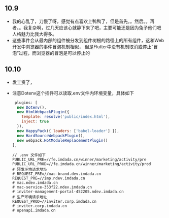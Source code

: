 ## 10.9 
- 我的心乱了，刀慢了呀，感觉有点喜欢上鸭鸭了，但是首先。。然后。。再者。。我复杂啊，过几天应该心就静下来了吧，主要可能还是因为兔子他们吧 人格魅力比我大得多。
- 这些事件会从最内部的组件被分发到组件树根的路径上的所有组件，这和Web开发中浏览器的事件冒泡机制相似， 但是Flutter中没有机制取消或停止“冒泡”过程，而浏览器的冒泡是可以停止的

## 10.10
- 发工资了，
- 注意Dotenv这个插件可以读取.env文件内环境变量，具体如下
  ``` javascript
   plugins: [
    new Dotenv(),
    new HtmlWebpackPlugin({
      template: resolve('public/index.html'),
      inject: true
    }),
    new HappyPack({ loaders: ['babel-loader'] }),
    new HardSourceWebpackPlugin(),
    new webpack.HotModuleReplacementPlugin()
  ],
  ```

  ``` 
  // .env 文件如下
  PUBLIC_URL_PRE=//fe.imdada.cn/winner/marketing/activity/pre
  PUBLIC_URL_PROD=//fe.imdada.cn/winner/marketing/activity/prod
  # 预发环境请求地址
  # REQUEST_PRE=//mac-brand.dev.imdada.cn
  REQUEST_PRE=//imp.ndev.imdada.cn
  # mac.ndev.imdada.cn
  # mac-service-353f22.ndev.imdada.cn
  # inviter-management-portal-452205.ndev.imdada.cn
  # 生产环境请求地址
  REQUEST_PROD=//inviter.corp.imdada.cn
  # inviter.corp.imdada.cn
  # openapi.imdada.cn

  ```